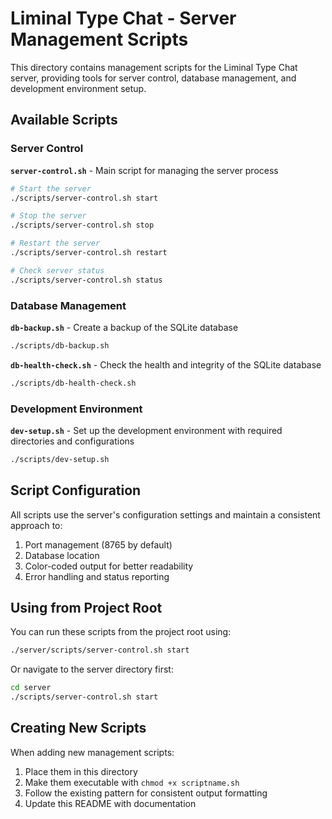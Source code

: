 # Liminal Type Chat - Server Management Scripts

This directory contains management scripts for the Liminal Type Chat server, providing tools for server control, database management, and development environment setup.

## Available Scripts

### Server Control

**`server-control.sh`** - Main script for managing the server process

```bash
# Start the server
./scripts/server-control.sh start

# Stop the server
./scripts/server-control.sh stop

# Restart the server
./scripts/server-control.sh restart

# Check server status
./scripts/server-control.sh status
```

### Database Management

**`db-backup.sh`** - Create a backup of the SQLite database

```bash
./scripts/db-backup.sh
```

**`db-health-check.sh`** - Check the health and integrity of the SQLite database

```bash
./scripts/db-health-check.sh
```

### Development Environment

**`dev-setup.sh`** - Set up the development environment with required directories and configurations

```bash
./scripts/dev-setup.sh
```

## Script Configuration

All scripts use the server's configuration settings and maintain a consistent approach to:

1. Port management (8765 by default)
2. Database location
3. Color-coded output for better readability
4. Error handling and status reporting

## Using from Project Root

You can run these scripts from the project root using:

```bash
./server/scripts/server-control.sh start
```

Or navigate to the server directory first:

```bash
cd server
./scripts/server-control.sh start
```

## Creating New Scripts

When adding new management scripts:

1. Place them in this directory
2. Make them executable with `chmod +x scriptname.sh`
3. Follow the existing pattern for consistent output formatting
4. Update this README with documentation
